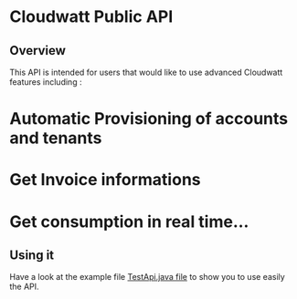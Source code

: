 Cloudwatt Public API
====================

Overview
--------

This API is intended for users that would like to use advanced Cloudwatt features including :
# Automatic Provisioning of accounts and tenants
# Get Invoice informations
# Get consumption in real time...

Using it
--------

Have a look at the example file [TestApi.java file](../../../blob/master/api/src/test/java/com/cloudwatt/apis/bss/TestAPI.java) to show you to use easily the API.
